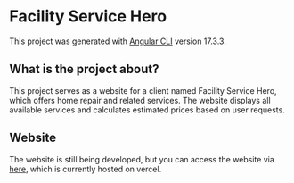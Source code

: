 # Facility Service Hero

This project was generated with [Angular CLI](https://github.com/angular/angular-cli) version 17.3.3.

## What is the project about?  

This project serves as a website for a client named Facility Service Hero, which offers home repair and related services. The website displays all available services and calculates estimated prices based on user requests.

## Website

The website is still being developed, but you can access the website via [here](]https://facility-service-hero-project.vercel.app/home), which is currently hosted on vercel.
